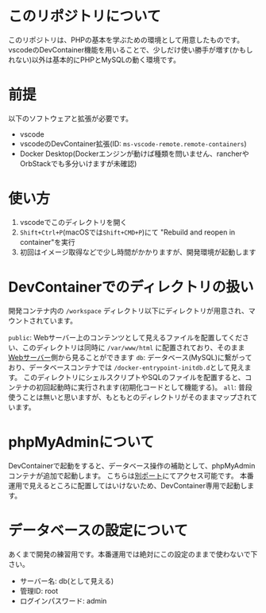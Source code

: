# このリポジトリについて

このリポジトリは、PHPの基本を学ぶための環境として用意したものです。
vscodeのDevContainer機能を用いることで、少しだけ使い勝手が増す(かもしれない)以外は基本的にPHPとMySQLの動く環境です。

# 前提

以下のソフトウェアと拡張が必要です。

- vscode
- vscodeのDevContainer拡張(ID: `ms-vscode-remote.remote-containers`)
- Docker Desktop(Dockerエンジンが動けば種類を問いません、rancherやOrbStackでも多分いけますが未確認)

# 使い方

1. vscodeでこのディレクトリを開く
2. `Shift+Ctrl+P`(macOSでは`Shift+CMD+P`)にて "Rebuild and reopen in container"を実行
3. 初回はイメージ取得などで少し時間がかかりますが、開発環境が起動します

# DevContainerでのディレクトリの扱い

開発コンテナ内の `/workspace` ディレクトリ以下にディレクトリが用意され、マウントされています。

`public`:
    Webサーバー上のコンテンツとして見えるファイルを配置してください、このディレクトリは同時に `/var/www/html` に配置されており、そのまま[Webサーバー](http://localhost:8000/)側から見ることができます
`db`:
    データベース(MySQL)に繋がっており、データベースコンテナでは `/docker-entrypoint-initdb.d`として見えます。
    このディレクトリにシェルスクリプトやSQLのファイルを配置すると、コンテナの初回起動時に実行されます(初期化コードとして機能する)。
`all`:
    普段使うことは無いと思いますが、もともとのディレクトリがそのままマップされています。

# phpMyAdminについて

DevContainerで起動をすると、データベース操作の補助として、phpMyAdminコンテナが追加で起動します。
こちらは[別ポート](http://localhost:8001/)にてアクセス可能です。
本番運用で見えるところに配置してはいけないため、DevContainer専用で起動します。

# データベースの設定について

あくまで開発の練習用です。本番運用では絶対にこの設定のままで使わないで下さい。

- サーバー名: db(として見える)
- 管理ID: root
- ログインパスワード: admin


